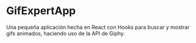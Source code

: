 # GifExpertApp

Una pequeña aplicación hecha en React con Hooks para buscar y mostrar gifs animados, haciendo uso de la API de Giphy.

